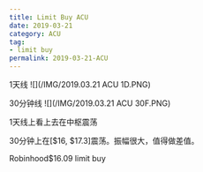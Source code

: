 ```yaml
---
title: Limit Buy ACU
date: 2019-03-21
category: ACU
tag:
- limit buy
permalink: 2019-03-21-ACU
---
```


1天线
![](/IMG/2019.03.21 ACU 1D.PNG)

30分钟线
![](/IMG/2019.03.21 ACU 30F.PNG)

1天线上看上去在中枢震荡

30分钟上在[$\$$16, $\$$17.3]震荡。振幅很大，值得做差值。

Robinhood$\$$16.09 limit buy
